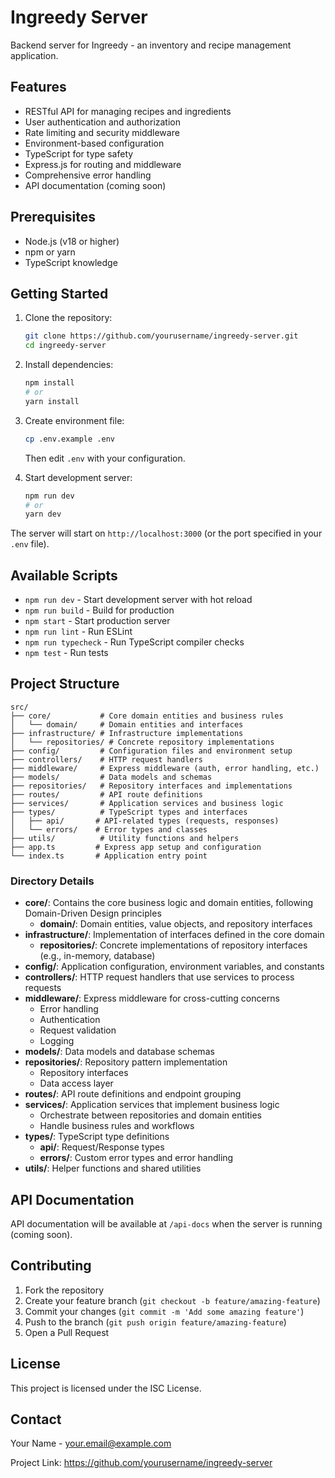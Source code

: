 # Ingreedy Server

Backend server for Ingreedy - an inventory and recipe management application.

## Features

- RESTful API for managing recipes and ingredients
- User authentication and authorization
- Rate limiting and security middleware
- Environment-based configuration
- TypeScript for type safety
- Express.js for routing and middleware
- Comprehensive error handling
- API documentation (coming soon)

## Prerequisites

- Node.js (v18 or higher)
- npm or yarn
- TypeScript knowledge

## Getting Started

1. Clone the repository:

   ```bash
   git clone https://github.com/yourusername/ingreedy-server.git
   cd ingreedy-server
   ```

2. Install dependencies:

   ```bash
   npm install
   # or
   yarn install
   ```

3. Create environment file:

   ```bash
   cp .env.example .env
   ```

   Then edit `.env` with your configuration.

4. Start development server:
   ```bash
   npm run dev
   # or
   yarn dev
   ```

The server will start on `http://localhost:3000` (or the port specified in your `.env` file).

## Available Scripts

- `npm run dev` - Start development server with hot reload
- `npm run build` - Build for production
- `npm start` - Start production server
- `npm run lint` - Run ESLint
- `npm run typecheck` - Run TypeScript compiler checks
- `npm test` - Run tests

## Project Structure

```
src/
├── core/           # Core domain entities and business rules
│   └── domain/     # Domain entities and interfaces
├── infrastructure/ # Infrastructure implementations
│   └── repositories/ # Concrete repository implementations
├── config/         # Configuration files and environment setup
├── controllers/    # HTTP request handlers
├── middleware/     # Express middleware (auth, error handling, etc.)
├── models/         # Data models and schemas
├── repositories/   # Repository interfaces and implementations
├── routes/         # API route definitions
├── services/       # Application services and business logic
├── types/          # TypeScript types and interfaces
│   ├── api/       # API-related types (requests, responses)
│   └── errors/    # Error types and classes
├── utils/          # Utility functions and helpers
├── app.ts         # Express app setup and configuration
└── index.ts       # Application entry point
```

### Directory Details

- **core/**: Contains the core business logic and domain entities, following Domain-Driven Design principles
  - **domain/**: Domain entities, value objects, and repository interfaces
- **infrastructure/**: Implementation of interfaces defined in the core domain
  - **repositories/**: Concrete implementations of repository interfaces (e.g., in-memory, database)
- **config/**: Application configuration, environment variables, and constants
- **controllers/**: HTTP request handlers that use services to process requests
- **middleware/**: Express middleware for cross-cutting concerns
  - Error handling
  - Authentication
  - Request validation
  - Logging
- **models/**: Data models and database schemas
- **repositories/**: Repository pattern implementation
  - Repository interfaces
  - Data access layer
- **routes/**: API route definitions and endpoint grouping
- **services/**: Application services that implement business logic
  - Orchestrate between repositories and domain entities
  - Handle business rules and workflows
- **types/**: TypeScript type definitions
  - **api/**: Request/Response types
  - **errors/**: Custom error types and error handling
- **utils/**: Helper functions and shared utilities

## API Documentation

API documentation will be available at `/api-docs` when the server is running (coming soon).

## Contributing

1. Fork the repository
2. Create your feature branch (`git checkout -b feature/amazing-feature`)
3. Commit your changes (`git commit -m 'Add some amazing feature'`)
4. Push to the branch (`git push origin feature/amazing-feature`)
5. Open a Pull Request

## License

This project is licensed under the ISC License.

## Contact

Your Name - your.email@example.com

Project Link: https://github.com/yourusername/ingreedy-server
